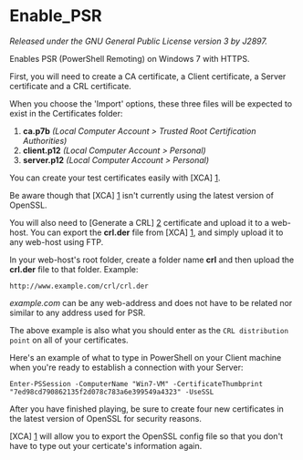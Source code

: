 Enable_PSR
==========
*Released under the GNU General Public License version 3 by J2897.*

Enables PSR (PowerShell Remoting) on Windows 7 with HTTPS.

First, you will need to create a CA certificate, a Client certificate, a Server certificate and a CRL certificate.

When you choose the 'Import' options, these three files will be expected to exist in the Certificates folder:

1.  **ca.p7b** *(Local Computer Account > Trusted Root Certification Authorities)*
2.  **client.p12** *(Local Computer Account > Personal)*
3.  **server.p12** *(Local Computer Account > Personal)*

You can create your test certificates easily with [XCA] [1].

Be aware though that [XCA] [1] isn't currently using the latest version of OpenSSL.

You will also need to [Generate a CRL] [2] certificate and upload it to a web-host. You can export the **crl.der** file from  [XCA] [1], and simply upload it to any web-host using FTP.

In your web-host's root folder, create a folder name **crl** and then upload the **crl.der** file to that folder. Example:

	http://www.example.com/crl/crl.der

*example.com* can be any web-address and does not have to be related nor similar to any address used for PSR.

The above example is also what you should enter as the `CRL distribution point` on all of your certificates.

Here's an example of what to type in PowerShell on your Client machine when you're ready to establish a connection with your Server:

	Enter-PSSession -ComputerName "Win7-VM" -CertificateThumbprint "7ed98cd790862135f2d078c783a6e399549a4323" -UseSSL

After you have finished playing, be sure to create four new certificates in the latest version of OpenSSL for security reasons.

[XCA] [1] will allow you to export the OpenSSL config file so that you don't have to type out your certicate's information again.

   [1]: http://xca.sourceforge.net/xca-14.html#ss14.1
   [2]: http://xca.sourceforge.net/xca.html#toc11

